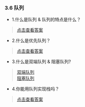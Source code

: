 ### 3.6 队列

- 1.什么是队列 & 队列的特点是什么？

> [点击查看答案](https://www.cnblogs.com/ysocean/p/7921930.html)

- 2.什么是优先队列？

> [点击查看答案](https://www.cnblogs.com/wangyingli/p/5967127.html)

- 3.什么是双端队列 & 阻塞队列?

> [双端队列](https://www.cnblogs.com/tallisHe/p/4007797.html)  
> [阻塞队列](https://www.cnblogs.com/aspirant/p/8657801.html)  
 
- 4.你能用队列实现栈吗？

> [点击查看答案](https://blog.csdn.net/sinat_33057149/article/details/78169132)